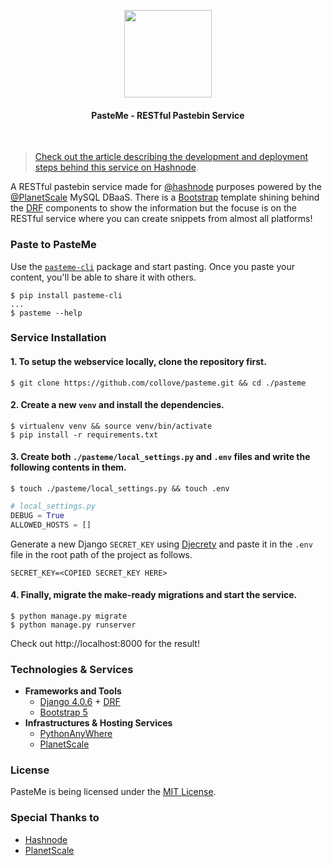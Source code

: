 <p align="center">
    <img src="https://raw.githubusercontent.com/collove/pasteme/295b20a2fc7375661fb123b140ed7089314c193d/.git_components/logo.svg" width="140">
    <h4 align="center">PasteMe - RESTful Pastebin Service</h4>
</p><br>

> [Check out the article describing the development and deployment steps behind this service on Hashnode](https://imsadra.me/pasteme-paste-codes-from-your-terminal).

A RESTful pastebin service made for [@hashnode](https://github.com/hashnode) purposes powered by the [@PlanetScale](https://github.com/planetscale) MySQL DBaaS. There is a [Bootstrap](https://getbootstrap.com/docs/5.0/getting-started/introduction/) template shining behind the [DRF](https://www.django-rest-framework.org/) components to show the information but the focuse is on the RESTful service where you can create snippets from almost all platforms!

### Paste to PasteMe
Use the [`pasteme-cli`](https://pypi.org/project/pasteme-cli/) package and start pasting. Once you paste your content, you'll be able to share it with others.

```shell
$ pip install pasteme-cli
...
$ pasteme --help
```

### Service Installation

#### 1. To setup the webservice locally, clone the repository first.

```shell
$ git clone https://github.com/collove/pasteme.git && cd ./pasteme
```

#### 2. Create a new `venv` and install the dependencies.

```shell
$ virtualenv venv && source venv/bin/activate
$ pip install -r requirements.txt
```

#### 3. Create both `./pasteme/local_settings.py` and `.env` files and write the following contents in them.

```shell
$ touch ./pasteme/local_settings.py && touch .env
```

```python
# local_settings.py
DEBUG = True
ALLOWED_HOSTS = []
```

Generate a new Django `SECRET_KEY` using [Djecrety](https://djecrety.ir/) and paste it in the `.env` file in the root path of the project as follows.

```shell
SECRET_KEY=<COPIED SECRET_KEY HERE>
```

#### 4. Finally, migrate the make-ready migrations and start the service.

```shell
$ python manage.py migrate
$ python manage.py runserver
```

Check out http://localhost:8000 for the result!

### Technologies & Services
- __Frameworks and Tools__
  - [Django 4.0.6](https://www.djangoproject.com/) + [DRF](https://www.django-rest-framework.org/)
  - [Bootstrap 5](https://getbootstrap.com/docs/5.0/getting-started/introduction/)
- __Infrastructures & Hosting Services__
  - [PythonAnyWhere](https://pythonanywhere.com)
  - [PlanetScale](https://planetscale.com)

### License
PasteMe is being licensed under the [MIT License](https://github.com/collove/pasteme/blob/main/LICENSE).

### Special Thanks to
- [Hashnode](https://hashnode.com/)
- [PlanetScale](https://planetscale.com/)
